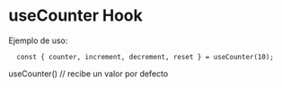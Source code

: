 # useCounter Hook

Ejemplo de uso:
``` 
  const { counter, increment, decrement, reset } = useCounter(10);
``` 


useCounter() // recibe un valor por defecto